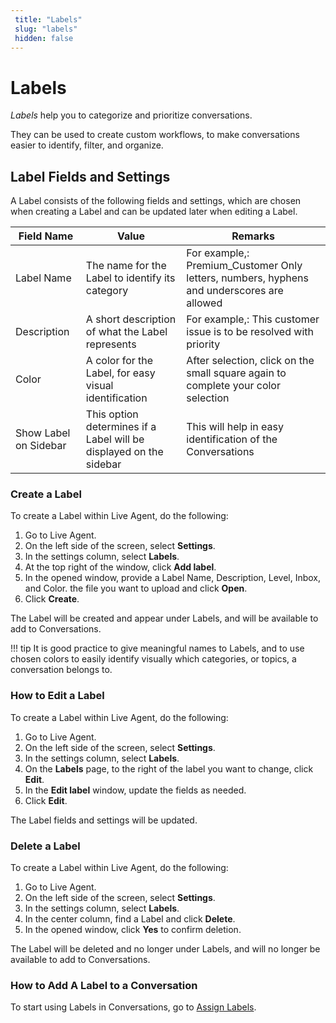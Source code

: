 ```yaml
---
 title: "Labels" 
 slug: "labels" 
 hidden: false 
---
```

# Labels

_Labels_ help you to categorize and prioritize conversations.

They can be used to create custom workflows, to make conversations easier to identify, filter, and organize. 

## Label Fields and Settings

A Label consists of the following fields and settings, which are chosen when creating a Label and can be updated later when editing a Label.

| Field Name            | Value                                                              | Remarks                                                                                            |
| --------------------- | ------------------------------------------------------------------ | -------------------------------------------------------------------------------------------------- |
| Label Name            | The name for the Label to identify its category                    | For example,: Premium_Customer          Only letters, numbers, hyphens and underscores are allowed |
| Description           | A short description of what the Label represents                   | For example,: This customer issue is to be resolved with priority                                  |
| Color                 | A color for the Label, for easy visual  identification             | After selection, click on the small square again to complete your color selection                  |
| Show Label on Sidebar | This option determines if a Label will be displayed on the sidebar | This will help in easy identification of the Conversations                                         |

### Create a Label

To create a Label within Live Agent, do the following:

1. Go to Live Agent.
2. On the left side of the screen, select **Settings**.
3. In the settings column, select **Labels**.
4. At the top right of the window, click **Add label**.
5. In the opened window, provide a Label Name, Description, Level, Inbox, and Color. the file you want to upload and click **Open**.
6. Click **Create**.

The Label will be created and appear under Labels, and will be available to add to Conversations.


!!! tip
    It is good practice to give meaningful names to Labels, and to use chosen colors to easily identify visually which categories, or topics, a conversation belongs to.

### How to Edit a Label

To create a Label within Live Agent, do the following:

1. Go to Live Agent.
2. On the left side of the screen, select **Settings**.
3. In the settings column, select **Labels**.
4. On the **Labels** page, to the right of the label you want to change, click **Edit**. 
5. In the **Edit label** window, update the fields as needed.
6. Click **Edit**.

The Label fields and settings will be updated.

### Delete a Label

To create a Label within Live Agent, do the following:

1. Go to Live Agent.
2. On the left side of the screen, select **Settings**.
3. In the settings column, select **Labels**.
4. In the center column, find a Label and click **Delete**.
5. In the opened window, click **Yes** to confirm deletion.

The Label will be deleted and no longer under Labels, and will no longer be available to add to Conversations.

### How to Add A Label to a Conversation

To start using Labels in Conversations, go to [Assign Labels](./../conversation/conversation-workflow.md#assign-labels).